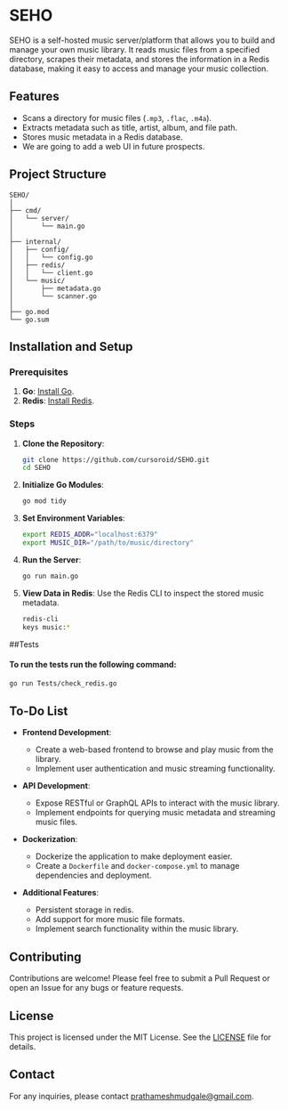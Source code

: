 # SEHO

SEHO is a self-hosted music server/platform that allows you to build and manage your own music library. It reads music files from a specified directory, scrapes their metadata, and stores the information in a Redis database, making it easy to access and manage your music collection.

## Features

- Scans a directory for music files (`.mp3`, `.flac`, `.m4a`).
- Extracts metadata such as title, artist, album, and file path.
- Stores music metadata in a Redis database.
- We are going to add a web UI in future prospects.

## Project Structure

```
SEHO/
│
├── cmd/
│   └── server/
│       └── main.go
│
├── internal/
│   ├── config/
│   │   └── config.go
│   ├── redis/
│   │   └── client.go
│   └── music/
│       ├── metadata.go
│       └── scanner.go
│
├── go.mod
└── go.sum
```

## Installation and Setup

### Prerequisites

1. **Go**: [Install Go](https://golang.org/dl/).
2. **Redis**: [Install Redis](https://redis.io/download).

### Steps

1. **Clone the Repository**:
   ```bash
   git clone https://github.com/cursoroid/SEHO.git
   cd SEHO
   ```

2. **Initialize Go Modules**:
   ```bash
   go mod tidy
   ```

3. **Set Environment Variables**:
   ```bash
   export REDIS_ADDR="localhost:6379"
   export MUSIC_DIR="/path/to/music/directory"
   ```

4. **Run the Server**:
   ```bash
   go run main.go
   ```

5. **View Data in Redis**:
   Use the Redis CLI to inspect the stored music metadata.
   ```bash
   redis-cli
   keys music:*
   ```

##Tests

#### To run the tests run the following command:
   ```bash
   go run Tests/check_redis.go
   ```

## To-Do List

- **Frontend Development**:
  - Create a web-based frontend to browse and play music from the library.
  - Implement user authentication and music streaming functionality.

- **API Development**:
  - Expose RESTful or GraphQL APIs to interact with the music library.
  - Implement endpoints for querying music metadata and streaming music files.

- **Dockerization**:
  - Dockerize the application to make deployment easier.
  - Create a `Dockerfile` and `docker-compose.yml` to manage dependencies and deployment.

- **Additional Features**:
  - Persistent storage in redis.
  - Add support for more music file formats.
  - Implement search functionality within the music library.

## Contributing

Contributions are welcome! Please feel free to submit a Pull Request or open an Issue for any bugs or feature requests.

## License

This project is licensed under the MIT License. See the [LICENSE](LICENSE) file for details.

## Contact

For any inquiries, please contact [prathameshmudgale@gmail.com](mailto:prathameshmudgale@gmail.com).
